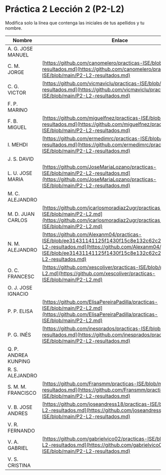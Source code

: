# Práctica 2 Lección 2 (P2-L2)

Modifica solo la línea que contenga las iniciales de tus apellidos y tu nombre.

| Nombre       | Enlace                                                                   |
| --------------- | ---------------------------------------------------------- |
| A. G. JOSE MANUEL | <!--enlace-->                                                           |
| C. M. JORGE | [https://github.com/canomelero/practicas-ISE/blob/main/P2-L2-resultados.md](https://github.com/canomelero/practicas-ISE/blob/main/P2-L2-resultados.md)                                                           |
| C. G. VICTOR | [https://github.com/vicmaviclu/practicas-ISE/blob/main/P2-L2-resultados.md](https://github.com/vicmaviclu/practicas-ISE/blob/main/P2-L2-resultados.md) |
| F. P. MARINO | <!--enlace-->                                                           |
| F. B. MIGUEL | [https://github.com/miguelfnez/practicas-ISE/blob/main/P2-L2-resultados.md](https://github.com/miguelfnez/practicas-ISE/blob/main/P2-L2-resultados.md)                                                         |
| I. MEHDI | [https://github.com/ermedimrc/practicas-ISE/blob/main/P2-L2-resultados.md](https://github.com/ermedimrc/practicas-ISE/blob/main/P2-L2-resultados.md)   |
| J. S. DAVID | <!--enlace-->                                                           |
| L. U. JOSE MARIA | [https://github.com/JoseMariaLozano/practicas-ISE/blob/main/P2-L2-resultados.md](https://github.com/JoseMariaLozano/practicas-ISE/blob/main/P2-L2-resultados.md) |
| M. C. ALEJANDRO | <!--enlace-->                                                           |
| M. D. JUAN CARLOS |[https://github.com/jcarlosmoradiaz2ugr/practicas-ISE/blob/main/P2-L2.md](https://github.com/jcarlosmoradiaz2ugr/practicas-ISE/blob/main/P2-L2.md)      |
| N. M. ALEJANDRO | [https://github.com/Alexanm04/practicas-ISE/blob/ee31431141125f1430f15c8e132c62c2b54923bd/P2-L2-resultados.md](https://github.com/Alexanm04/practicas-ISE/blob/ee31431141125f1430f15c8e132c62c2b54923bd/P2-L2-resultados.md)                                                           |
| O. C. FRANCESC | [https://github.com/xescoliver/practicas-ISE/blob/main/P2-L2.md](https://github.com/xescoliver/practicas-ISE/blob/main/P2-L2.md)    |
| O. J. JOSE IGNACIO | <!--enlace-->                                                           |
| P. P. ELISA | [https://github.com/ElisaPereiraPadilla/practicas-ISE/blob/main/P2-L2.md](https://github.com/ElisaPereiraPadilla/practicas-ISE/blob/main/P2-L2.md)                                                           |
| P. G. INÉS | [https://github.com/inesprados/practicas-ISE/blob/main/P2-L2-resultados.md](https://github.com/inesprados/practicas-ISE/blob/main/P2-L2-resultados.md)                                                           |
| Q. P. ANDREA KUNPING | <!--enlace-->                                                           |
| R. S. ALEJANDRO | <!--enlace-->                                                           |
| S. M. M. FRANCISCO | [https://github.com/Fransmm/practicas-ISE/blob/main/P2-L2-resultados.md](https://github.com/Fransmm/practicas-ISE/blob/main/P2-L2-resultados.md)                                                          |
| V. B. JOSE ANDRES | [https://github.com/joseandress18/practicas-ISE/blob/main/P2-L2-resultados.md](https://github.com/joseandress18/practicas-ISE/blob/main/P2-L2-resultados.md)                                                           |
| V. R. FERNANDO | <!--enlace-->                                                           |
| V. A. GABRIEL | [https://github.com/gabrielvico02/practicas-ISE/blob/main/P2-L2-resultados.md](https://github.com/gabrielvico02/practicas-ISE/blob/main/P2-L2-resultados.md)                                                           |
| V. S. CRISTINA | <!--enlace-->                                                           |![image](https://github.com/user-attachments/assets/eea96a11-6416-4e6b-8bbc-72d75d6f3b48)
